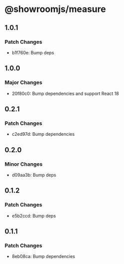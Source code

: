 # @showroomjs/measure

## 1.0.1

### Patch Changes

- b1f760e: Bump deps

## 1.0.0

### Major Changes

- 20f80c0: Bump dependencies and support React 18

## 0.2.1

### Patch Changes

- c2ed97d: Bump dependencies

## 0.2.0

### Minor Changes

- d09aa3b: Bump deps

## 0.1.2

### Patch Changes

- e5b2ccd: Bump deps

## 0.1.1

### Patch Changes

- 8eb08ca: Bump dependencies
